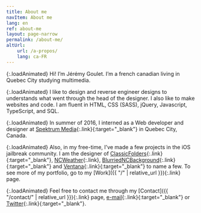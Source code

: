 ```yaml
---
title: About me
navItem: About me
lang: en
ref: about-me
layout: page-narrow
permalink: /about-me/
altUrl:
    url: /a-propos/
    lang: ca-FR
---
```


{:.loadAnimated}
Hi! I’m Jérémy Goulet. I’m a french canadian living in Quebec City studying multimedia.

{:.loadAnimated}
I like to design and reverse engineer designs to understands what went through the head of the designer. I also like to make websites and code. I am fluent in HTML, CSS (SASS), jQuery, Javascript, TypeScript, and SQL.

{:.loadAnimated}
In summer of 2016, I interned as a Web developer and designer at [Spektrum Media](https://spektrummedia.com/){:.link}{:target="_blank"} in Quebec City, Canada.

{:.loadAnimated}
Also, in my free-time, I’ve made a few projects in the iOS jailbreak community. I am the designer of [ClassicFolders](http://cydia.saurik.com/package/org.coolstar.classicfolders2){:.link}{:target="_blank"}, [NCWeather](/work/ncweather/){:.link}, [BlurriedNCBackground](http://cydia.saurik.com/package/org.thebigboss.blurriedncbackground/){:.link}{:target="_blank"} and [Ventana](http://cydia.saurik.com/package/org.coolstar.ventana/){:.link}{:target="_blank"} to name a few. To see more of my portfolio, go to my [Work]({{ "/" | relative_url }}){:.link} page.

{:.loadAnimated}
Feel free to contact me through my [Contact]({{ "/contact/" | relative_url }}){:.link} page, [e-mail](mailto:info@jeremygoulet.ca){:.link}{:target="_blank"} or [Twitter](https://twitter.com/jeremygoulet){:.link}{:target="_blank"}.
